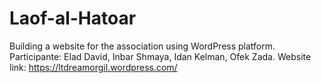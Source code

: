 # Laof-al-Hatoar

Building a website for the association using WordPress platform.
Participante: Elad David, Inbar Shmaya, Idan Kelman, Ofek Zada.
Website link: https://ltdreamorgil.wordpress.com/
